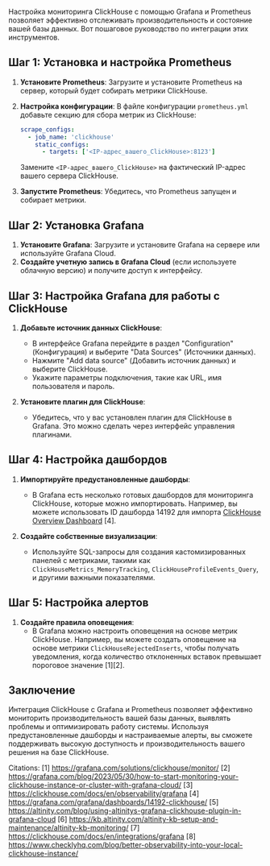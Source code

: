 Настройка мониторинга ClickHouse с помощью Grafana и Prometheus позволяет эффективно отслеживать производительность и состояние вашей базы данных. Вот пошаговое руководство по интеграции этих инструментов.

## Шаг 1: Установка и настройка Prometheus

1. **Установите Prometheus**: Загрузите и установите Prometheus на сервер, который будет собирать метрики ClickHouse.
2. **Настройка конфигурации**: В файле конфигурации `prometheus.yml` добавьте секцию для сбора метрик из ClickHouse:

   ```yaml
   scrape_configs:
     - job_name: 'clickhouse'
       static_configs:
         - targets: ['<IP-адрес_вашего_ClickHouse>:8123']
   ```

   Замените `<IP-адрес_вашего_ClickHouse>` на фактический IP-адрес вашего сервера ClickHouse.

3. **Запустите Prometheus**: Убедитесь, что Prometheus запущен и собирает метрики.

## Шаг 2: Установка Grafana

1. **Установите Grafana**: Загрузите и установите Grafana на сервере или используйте Grafana Cloud.
2. **Создайте учетную запись в Grafana Cloud** (если используете облачную версию) и получите доступ к интерфейсу.

## Шаг 3: Настройка Grafana для работы с ClickHouse

1. **Добавьте источник данных ClickHouse**:
   - В интерфейсе Grafana перейдите в раздел "Configuration" (Конфигурация) и выберите "Data Sources" (Источники данных).
   - Нажмите "Add data source" (Добавить источник данных) и выберите ClickHouse.
   - Укажите параметры подключения, такие как URL, имя пользователя и пароль.

2. **Установите плагин для ClickHouse**:
   - Убедитесь, что у вас установлен плагин для ClickHouse в Grafana. Это можно сделать через интерфейс управления плагинами.

## Шаг 4: Настройка дашбордов

1. **Импортируйте предустановленные дашборды**:
   - В Grafana есть несколько готовых дашбордов для мониторинга ClickHouse, которые можно импортировать. Например, вы можете использовать ID дашборда 14192 для импорта [ClickHouse Overview Dashboard](https://grafana.com/grafana/dashboards/14192-clickhouse/) [4].
  
2. **Создайте собственные визуализации**:
   - Используйте SQL-запросы для создания кастомизированных панелей с метриками, такими как `ClickHouseMetrics_MemoryTracking`, `ClickHouseProfileEvents_Query`, и другими важными показателями.

## Шаг 5: Настройка алертов

1. **Создайте правила оповещения**:
   - В Grafana можно настроить оповещения на основе метрик ClickHouse. Например, вы можете создать оповещение на основе метрики `ClickHouseRejectedInserts`, чтобы получать уведомления, когда количество отклоненных вставок превышает пороговое значение [1][2].

## Заключение

Интеграция ClickHouse с Grafana и Prometheus позволяет эффективно мониторить производительность вашей базы данных, выявлять проблемы и оптимизировать работу системы. Используя предустановленные дашборды и настраиваемые алерты, вы сможете поддерживать высокую доступность и производительность вашего решения на базе ClickHouse.

Citations:
[1] https://grafana.com/solutions/clickhouse/monitor/
[2] https://grafana.com/blog/2023/05/30/how-to-start-monitoring-your-clickhouse-instance-or-cluster-with-grafana-cloud/
[3] https://clickhouse.com/docs/en/observability/grafana
[4] https://grafana.com/grafana/dashboards/14192-clickhouse/
[5] https://altinity.com/blog/using-altinitys-grafana-clickhouse-plugin-in-grafana-cloud
[6] https://kb.altinity.com/altinity-kb-setup-and-maintenance/altinity-kb-monitoring/
[7] https://clickhouse.com/docs/en/integrations/grafana
[8] https://www.checklyhq.com/blog/better-observability-into-your-local-clickhouse-instance/